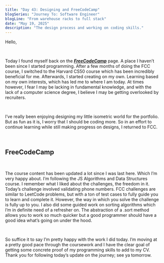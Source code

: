 ```yaml
---
title: "Day 43: Designing and FreeCodeCamp"
blogSeries: "Journey To: Software Engineer"
blogLine: "From warehouse racks to full stack"
date: "May 19, 2025"
description: "The design process and working on coding skills."
---
```


Hello,

<br>

Today I found myself back on the ***[FreeCodeCamp](freecodecamp.org "freecodecamp.org")*** page. A place I haven’t been since I started programming. After a few months of doing the FCC course, I switched to the Harvard CS50 course which has been incredibly beneficial for me. Afterwards, I started creating on my own. Learning based on my own interests, which has led me to where I am today. At times however, I fear I may be lacking in fundamental knowledge, and with the lack of a computer science degree, I believe I may be getting overlooked by recruiters. 

<br> 

I’ve really been enjoying designing my little isometric world for the portfolio. But as fun as it is, I worry that I should be coding more. So in an effort to continue learning while still making progress on designs, I returned to FCC. 

<br> 

## FreeCodeCamp

<br>

The course content has been updated a lot since I was last here. Which I’m very happy about. I’m following the JS Algorithms and Data Structures course. I remember what I liked about the challenges, the freedom in it. Today’s challenge involved validating phone numbers. FCC challenges are similar to LeetCode problems, but with a ton of test cases to fully guide you to learn and complete it. However, the way in which you solve the challenge is fully up to you. I also did some guided work on sorting algorithms which I’m in definite need of a refresher on. The abstraction of a .sort method allows you to work so much quicker but a good programmer should have a good idea what’s going on under the hood. 

<br>

So suffice it to say I’m pretty happy with the work I did today. I’m moving at a pretty good pace through the coursework and I have the clear goal of getting some concrete proof of my programming skills to add to my CV. Thank you for following today’s update on the journey; see ya tomorrow.